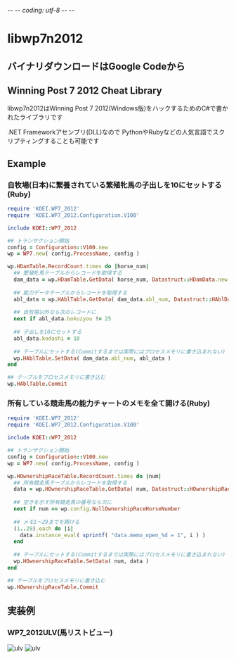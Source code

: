 -- -*- coding: utf-8 -*- --

libwp7n2012
===========

バイナリダウンロードはGoogle Codeから
-----------
[http://code.google.com/p/libwp7n2012/]: http://code.google.com/p/libwp7n2012/ "http://code.google.com/p/libwp7n2012/"



Winning Post 7 2012 Cheat Library
-----------

 libwp7n2012はWinning Post 7 2012(Windows版)をハックするためのC#で書かれたライブラリです

.NET Frameworkアセンブリ(DLL)なので
PythonやRubyなどの人気言語でスクリプティングすることも可能です

[IronPython]: http://ironpython.codeplex.com/ "IronPython"
[IronRuby]: http://ironruby.net/ "IronRuby.net"


Example
-----------

### 自牧場(日本)に繋養されている繁殖牝馬の子出しを10にセットする(Ruby)

```ruby
require 'KOEI.WP7_2012'
require 'KOEI.WP7_2012.Configuration.V100'

include KOEI::WP7_2012

## トランザクション開始
config = Configuration::V100.new
wp = WP7.new( config.ProcessName, config )

wp.HDamTable.RecordCount.times do |horse_num|
  ## 繁殖牝馬テーブルからレコードを取得する
  dam_data = wp.HDamTable.GetData( horse_num, Datastruct::HDamData.new )
  
  ## 能力データテーブルからレコードを取得する
  abl_data = wp.HAblTable.GetData( dam_data.abl_num, Datastruct::HAblData.new )
  
  ## 自牧場以外なら次のレコードに
  next if abl_data.bokuzyou != 25
  
  ## 子出しを10にセットする
  abl_data.kodashi = 10
  
  ## テーブルにセットする(Commitするまでは実際にはプロセスメモリに書き込まれない)
  wp.HAblTable.SetData( dam_data.abl_num, abl_data )
end

## テーブルをプロセスメモリに書き込む
wp.HAblTable.Commit
```

### 所有している競走馬の能力チャートのメモを全て開ける(Ruby)

```ruby
require 'KOEI.WP7_2012'
require 'KOEI.WP7_2012.Configuration.V100'

include KOEI::WP7_2012

## トランザクション開始
config = Configuration::V100.new
wp = WP7.new( config.ProcessName, config )

wp.HOwnershipRaceTable.RecordCount.times do |num|
  ## 所有競走馬テーブルからレコードを取得する
  data = wp.HOwnershipRaceTable.GetData( num, Datastruct::HOwnershipRaceData.new )
  
  ## 空きを示す所有競走馬の番号なら次に
  next if num == wp.config.NullOwnershipRaceHorseNumber
  
  ## メモ1～29までを開ける
  (1..29).each do |i|
    data.instance_eval( sprintf( "data.memo_open_%d = 1", i ) )
  end
  
  ## テーブルにセットする(Commitするまでは実際にはプロセスメモリに書き込まれない)
  wp.HOwnershipRaceTable.SetData( num, data )
end

## テーブルをプロセスメモリに書き込む
wp.HOwnershipRaceTable.Commit
```


実装例
-----------

### WP7_2012ULV(馬リストビュー)

![ulv](http://img696.imageshack.us/img696/3156/clip1c.png?test=1)
![ulv](http://img7.imageshack.us/img7/9321/clip2w.png)
